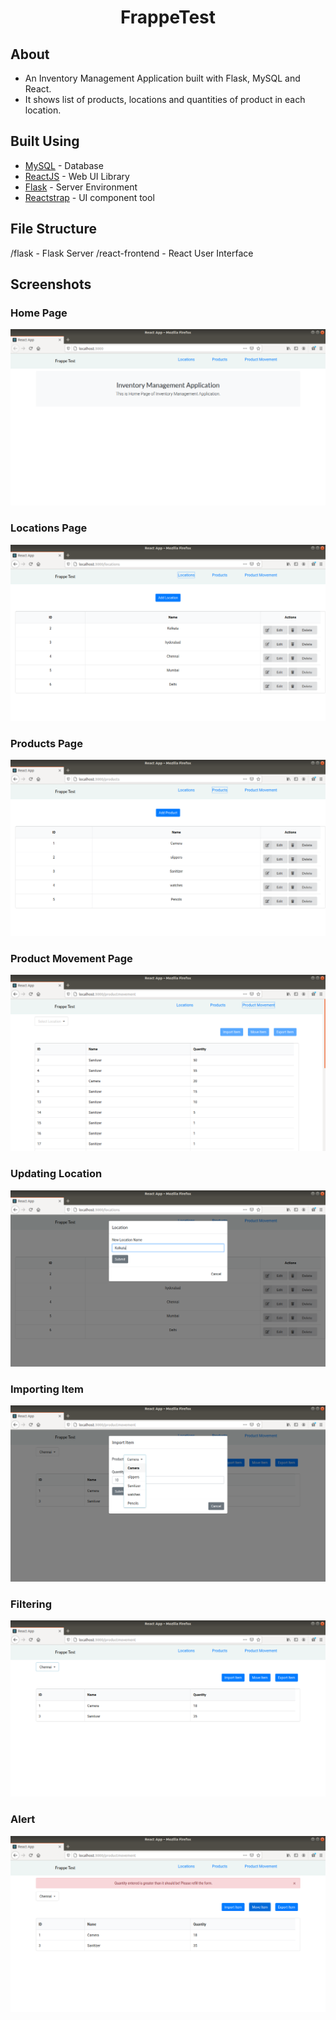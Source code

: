 <div align="center">

# FrappeTest

</div>

## About

- An Inventory Management Application built with Flask, MySQL and React.
- It shows list of products, locations and quantities of product in each location.

## Built Using

- [MySQL](https://www.mysql.com/) - Database
- [ReactJS](https://reactjs.org/) - Web UI Library
- [Flask](https://flask.palletsprojects.com/en/1.1.x/) - Server Environment
- [Reactstrap](https://reactstrap.github.io/) - UI component tool

## File Structure

/flask - Flask Server
/react-frontend - React User Interface

## Screenshots

### Home Page

![Home Page](./screenshots/homepage.png)

### Locations Page

![Locations](./screenshots/locationsPage.png)

### Products Page

![Products](./screenshots/productsPage.png)

### Product Movement Page

![Product Movement](./screenshots/productmovementPage.png)

### Updating Location

![Update Location](./screenshots/editLocation.png)

### Importing Item

![Importing](./screenshots/importItem.png)

### Filtering

![Filtering](./screenshots/productmovement_filter.png)

### Alert

![Alert](./screenshots/warning.png)